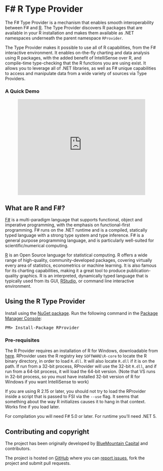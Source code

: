 F# R Type Provider
=======


The F# Type Provider is a mechanism that enables smooth interoperability
between F# and [R](http://www.r-project.org/). 
The Type Provider discovers R packages that are available 
in your R installation and makes them available as .NET namespaces 
underneath the parent namespace `RProvider`. 

The Type Provider makes it possible to use 
all of R capabilities, from the F# interactive environment. 
It enables on-the-fly charting and data analysis using R packages, 
with the added benefit of IntelliSense over R, 
and compile-time type-checking that the R functions you are using exist. 
It allows you to leverage all of .NET libraries,
as well as F# unique capabilities to access and manipulate data 
from a wide variety of sources via Type Providers.

### A Quick Demo

<div style="text-align:center;">
<iframe width="420" height="315" src="https://www.youtube.com/embed/tOd-qsjKU8Y" frameborder="0" allowfullscreen></iframe>
</div>

## What are R and F#?

[F#](http://fsharp.org) is a multi-paradigm language 
that supports functional, object and imperative programming, 
with the emphasis on functional-first programming. F# runs on the .NET runtime and is a compiled, 
statically typed language with a strong type system and type inference. 
F# is a general purpose programming language, and is particularly well-suited for scientific/numerical computing.

[R](http://www.r-project.org/) is an Open Source language for statistical computing. 
R offers a wide range of high-quality, community-developed packages, 
covering virtually every area of statistics, econometrics or machine learning. 
It is also famous for its charting capabilities, making it a great tool 
to produce publication-quality graphics. 
R is an interpreted, dynamically typed language that is typically used 
from its GUI, [RStudio](http://www.rstudio.com/), or command line interactive environment.

## Using the R Type Provider

<div class="row">
  <div class="span1"></div>
  <div class="span6">
    <div class="well well-small" id="nuget">
      Install using the <a href="https://nuget.org/packages/RProvider/">NuGet package</a>.
      Run the following command in the <a href="http://docs.nuget.org/docs/start-here/using-the-package-manager-console">Package Manager Console</a>:
      <pre>PM> Install-Package RProvider</pre>
    </div>
  </div>
  <div class="span1"></div>
</div>

### Pre-requisites

The R Provider requires an installation of R for Windows, downloadable from
[here](http://cran.cnr.berkeley.edu/bin/windows/base/).  RProvider uses the R registry key
`SOFTWARE\R-core` to locate the R binary directory, in order to load `R.dll`.  It will also
locate `R.dll` if it is on the path.  If run from a 32-bit process, RProvider will use
the 32-bit `R.dll`, and if run from a 64-bit process, it will load the 64-bit version.
(Note that VS runs in 32-bit process, so you must have installed 32-bit version of R for 
Windows if you want IntelliSense to work)

If you are using R 2.15 or later, you should not try to load the RProvider inside a script
that is passed to FSI via the `--use` flag.  It seems that something about the way R
initializes causes it to hang in that context.  Works fine if you load later.

For compilation you will need F# 5.0 or later.  For runtime you'll need .NET 5.

Contributing and copyright
--------------------------

The project has been originally developed by [BlueMountain Capital](https://www.bluemountaincapital.com/) and contributors.

The project is hosted on [GitHub][gh] where you can [report issues][issues], fork the project and submit pull requests.

[gh]: https://github.com/fslaborg/RProvider
[issues]: https://github.com/fslaborg/RProvider/issues
[license]: https://github.com/fslaborg/RProvider/blob/master/LICENSE.md
